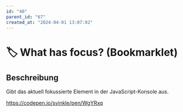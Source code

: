 ```yaml
---
id: "40"
parent_id: "67"
created_at: "2024-04-01 13:07:02"
---
```


# 🏷️ What has focus? (Bookmarklet)

## Beschreibung

Gibt das aktuell fokussierte Element in der JavaScript-Konsole aus.

<https://codepen.io/svinkle/pen/WgYRxq>